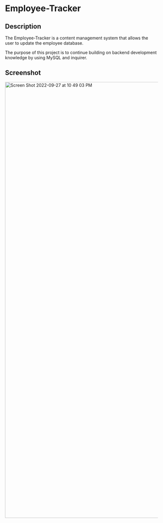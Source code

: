 # Employee-Tracker

## Description

The Employee-Tracker is a content management system that allows the user to update the employee database.

The purpose of this project is to continue building on backend development knowledge by using MySQL and inquirer.

## Screenshot

<img width="1439" alt="Screen Shot 2022-09-27 at 10 49 03 PM" src="https://user-images.githubusercontent.com/97267318/192698209-d725fa35-66b5-436e-998b-f1ae0f5de27d.png">
